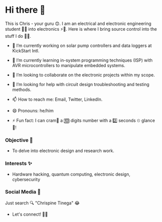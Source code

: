# Hi there 👋

This is Chris - your guru 😊. I am an electrical and electronic engineering student 👨‍🎓 into electronics ⚡🔌. Here is where I bring source control into the stuff I do 👨‍🔬.

- 🔭 I’m currently working on solar pump controllers and data loggers at KickStart Intl.

- 🌱 I’m currently learning in-system programming techniques (ISP) with AVR microcontrollers to manipulate embedded systems.

- 👯 I’m looking to collaborate on the electronic projects within my scope.

- 🤔 I’m looking for help with circuit design troubleshooting and testing methods.

- 📫 How to reach me: Email, Twitter, LinkedIn.

- 😄 Pronouns: he/him

- ⚡ Fun fact: I can cram🧠 a 🔟 digits number with a 2️⃣ seconds ⏲ glance 👀!

### Objective 🥅

- To delve into electronic design and research work.

### Interests ✨

- Hardware hacking, quantum computing, electronic design, cybersecurity

### Social Media 🔗

Just search 🔍 "Chrispine Tinega" 😂

- Let's connect! 🎉🥳

<!--
**tinegachris/tinegachris** is a ✨ _special_ ✨ repository because its `README.md` (this file) appears on your GitHub profile.

Here are some ideas to get you started:

- 🔭 I’m currently working on ...
- 🌱 I’m currently learning ...
- 👯 I’m looking to collaborate on ...
- 🤔 I’m looking for help with ...
- 💬 Ask me about 
- 📫 How to reach me: the email is on my profile
- 😄 Pronouns: he/him
- ⚡ Fun fact: I can cram🧠 🔟 digits with a 2️⃣ seconds ⏲ glance 👀!
-->
